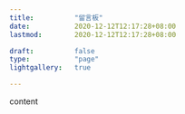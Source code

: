 ```yaml
---
title: 			"留言板"
date: 			2020-12-12T12:17:28+08:00
lastmod: 		2020-12-12T12:17:28+08:00

draft: 			false
type:			"page"
lightgallery: 	true

---
```


content